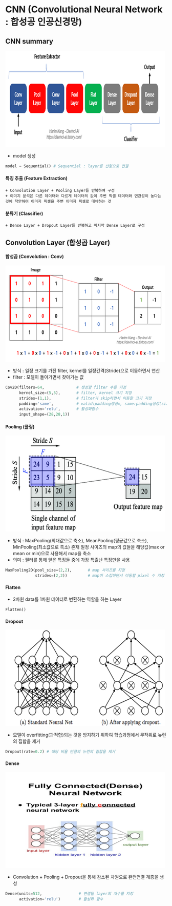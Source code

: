 # CNN (Convolutional Neural Network : 합성공 인공신경망)

## CNN summary

<img src='../../../img/CNN_summary.png' width="500" height="300">

- model 생성
```python
model = Sequential() # Sequential : layer를 선형으로 연결
```

#### 특징 추출 (Feature Extraction)
    + Convolution Layer + Pooling Layer를 반복하여 구성
    + 이미지 분석은 다른 데이터와 다르게 데이터의 값이 주변 픽셀 데이터와 연관성이 높다는 것에 착안하여 이미지 픽셀을 주변 이미지 픽셀로 대체하는 것

#### 분류기 (Classifier)
    + Dense Layer + Dropout Layer를 반복하고 마지막 Dense Layer로 구성


## Convolution Layer (합성곱 Layer)

#### 합성곱 (Convolution : Conv)

<img src='../../../img/CNN_Convolution.png' width="500" height="300">

- 방식 : 일정 크기를 가진 filter, kernel를 일정간격(Stride)으로 이동하면서 연산
- filter : 모델이 돌아가면서 찾아가는 값
```python
Cov2D(filters=64,              # 생성할 filter 수를 지정
      kernel_size=(5,5),       # filter, kernel 크기 지정
      strides=(1,1),           # filter가 skip하면서 이동할 크기 지정
      padding='same',          # valid:padding생성x, same:padding생성(size유지)
      activation='relu',       # 활성화함수
      input_shape=(28,28,1))
```

#### Pooling (풀링)

<img src='../../../img/CNN_Pooling.png' width="500" height="300">

- 방식 : MaxPooling(최대값으로 축소), MeanPooling(평균값으로 축소), MinPooling(최소값으로 축소) 존재
         일정 사이즈의 map의 값들을 해당값(max or mean or min)으로 사용해서 map을 축소
- 의미 : 필터를 통해 얻은 특징들 중에 가장 특출난 특징만을 사용
```python
MaxPooling2D(pool_size=(2,2),       # map 사이즈를 지정
             strides=(2,2))         # map이 스킵하면서 이동할 pixel 수 지정
```

#### Flatten
- 2차원 data를 1차원 데이터로 변환하는 역할을 하는 Layer
```python
Flatten()
```

#### Dropout

<img src='../../../img/CNN_Dropout.png' width="500" height="300">

- 모델이 overfitting(과적합)되는 것을 방지하기 위하여 학습과정에서 무작위로 뉴런의 집합을 제거
```python
Dropout(rate=0.2) # 해당 비율 만큼의 뉴런의 집합을 제거
```

#### Dense

<img src='../../../img/CNN_Dense.png'  width="500" height="300">

- Convolution + Pooling + Dropout을 통해 감소된 차원으로 완전연결 계층을 생성
```python
Dense(units=512,                # 연결될 layer의 개수를 지정
      activation='relu')        # 활성화 함수
```

